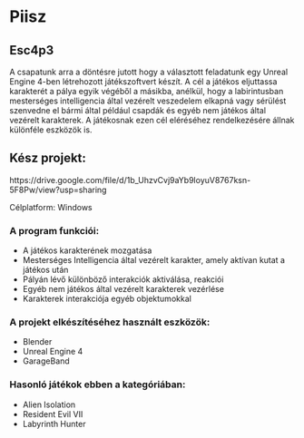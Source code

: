 <!DOCTYPE html>
<html>
<head>
</head>
<body>

<h1>Piisz</h1>
<h2>Esc4p3</h2>
<p>A csapatunk arra a döntésre jutott hogy a választott feladatunk egy Unreal Engine 4-ben létrehozott játékszoftvert készít. A cél a játékos eljuttassa karakterét a pálya egyik végéből a másikba, anélkül, hogy a labirintusban mesterséges intelligencia által vezérelt veszedelem elkapná vagy sérülést szenvedne el bármi által például csapdák és egyéb nem játékos által vezérelt karakterek. A játékosnak ezen cél eléréséhez rendelkezésére állnak különféle eszközök is.</p>

<h2>Kész projekt:</h2>
https://drive.google.com/file/d/1b_UhzvCvj9aYb9loyuV8767ksn-5F8Pw/view?usp=sharing

Célplatform: Windows
<h3>A program funkciói:</h3>
<ul>
  <li>A játékos karakterének mozgatása</li>
  <li>Mesterséges Intelligencia által vezérelt karakter, amely aktívan kutat a játékos után</li>
  <li>Pályán lévő különböző interakciók aktiválása, reakciói</li>
  <li>Egyéb nem játékos által vezérelt karakterek vezérlése</li>
  <li>Karakterek interakciója egyéb objektumokkal</li>
</ul>
<h3>A projekt elkészítéséhez használt eszközök:</h3>
<ul>
  <li>Blender</li>
  <li>Unreal Engine 4</li>
  <li>GarageBand</li>
</ul>

<h3>Hasonló játékok ebben a kategóriában:</h3>
<ul>
  <li>Alien Isolation</li>
  <li>Resident Evil VII</li>
  <li>Labyrinth Hunter</li>
</ul>
</body>
</html>
